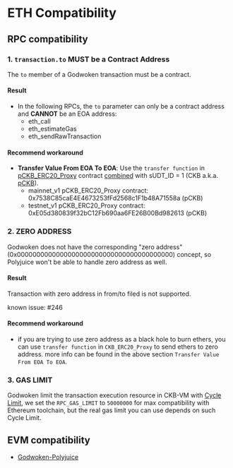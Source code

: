 # ETH Compatibility

## RPC compatibility

### 1. `transaction.to` MUST be a Contract Address

The `to` member of a Godwoken transaction must be a contract.

#### Result

- In the following RPCs, the `to` parameter can only be a contract address and **CANNOT** be an EOA address:
  - eth_call
  - eth_estimateGas
  - eth_sendRawTransaction

#### Recommend workaround

- **Transfer Value From EOA To EOA**: Use the `transfer function` in [pCKB_ERC20_Proxy](https://github.com/nervosnetwork/godwoken-polyjuice/blob/ae65ef551/solidity/erc20/README.md) contract [combined](https://github.com/nervosnetwork/godwoken-polyjuice/blob/3f1ad5b322/solidity/erc20/SudtERC20Proxy_UserDefinedDecimals.sol#L154) with sUDT_ID = 1 (CKB a.k.a. [pCKB](https://github.com/nervosnetwork/godwoken/blob/develop/docs/life_of_a_polyjuice_transaction.md#pckb)).
   - mainnet_v1 pCKB_ERC20_Proxy contract: 0x7538C85caE4E4673253fFd2568c1F1b48A71558a (pCKB)
   - testnet_v1 pCKB_ERC20_Proxy contract: 0xE05d380839f32bC12Fb690aa6FE26B00Bd982613 (pCKB)

### 2. ZERO ADDRESS

Godwoken does not have the corresponding "zero address"(0x0000000000000000000000000000000000000000) concept, so Polyjuice won't be able to handle zero address as well.

#### Result

Transaction with zero address in from/to filed is not supported.

known issue: #246

#### Recommend workaround

- if you are trying to use zero address as a black hole to burn ethers, you can use `transfer function` in `CKB_ERC20_Proxy` to send ethers to zero address. more info can be found in the above section `Transfer Value From EOA To EOA`.

### 3. GAS LIMIT

Godwoken limit the transaction execution resource in CKB-VM with [Cycle Limit](https://docs-xi-two.vercel.app/docs/rfcs/0014-vm-cycle-limits/0014-vm-cycle-limits), we set the `RPC_GAS_LIMIT` to `50000000` for max compatibility with Ethereum toolchain, but the real gas limit you can use depends on such Cycle Limit.

## EVM compatibility

- [Godwoken-Polyjuice](https://github.com/nervosnetwork/godwoken-polyjuice/blob/compatibility-breaking-changes/docs/EVM-compatible.md)
